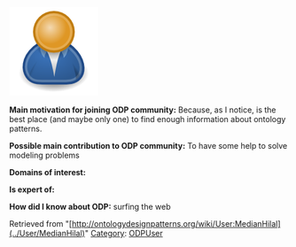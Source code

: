[![Image:ODPUser.png](../images/a/a6/ODPUser.png)](../Image/ODPUser.png "Image:ODPUser.png")




  





__Main motivation for joining ODP community:__ Because, as I notice, is the best place (and maybe only one) to find enough information about ontology patterns.


__Possible main contribution to ODP community:__ To have some help to solve modeling problems


__Domains of interest:__


  



__Is expert of:__


  

__How did I know about ODP:__ surfing the web






Retrieved from "[http://ontologydesignpatterns.org/wiki/User:MedianHilal](../User/MedianHilal)"
 [Category](http://ontologydesignpatterns.org/wiki/Special:Categories "Special:Categories"): [ODPUser](../Category/ODPUser "Category:ODPUser")